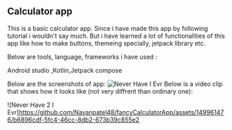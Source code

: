 
## Calculator app

This is a basic calculator app. Since i have made this app by following tutorial i wouldn't say much. But i have learned a lot of functionalities of this app like how to make buttons, themeing specially, jetpack library etc.

Below are tools, language, frameworks i have used :

Android studio
,Kotlin,Jetpack compose

Below are the screenshots of app:
![Never Have I Evr](https://github.com/Nayanpatel48/fancyCalculatorApp/assets/149961476/64a02468-e78f-48bb-a177-99ab446149d9)
Below is a video clip that shows how it looks like (not very diffrent than ordinary one):

![Never Have 2 I Evr]https://github.com/Nayanpatel48/fancyCalculatorApp/assets/149961476/b6896cdf-5fc4-46cc-8db2-673b39c855e2


